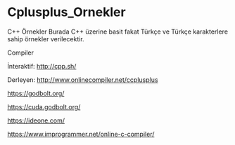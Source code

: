 Cplusplus_Ornekler
==================

C++ Örnekler
Burada C++ üzerine basit fakat Türkçe ve Türkçe karakterlere sahip örnekler verilecektir.

Compiler

İnteraktif: http://cpp.sh/

Derleyen: http://www.onlinecompiler.net/ccplusplus

https://godbolt.org/

https://cuda.godbolt.org/

https://ideone.com/

https://www.improgrammer.net/online-c-compiler/

